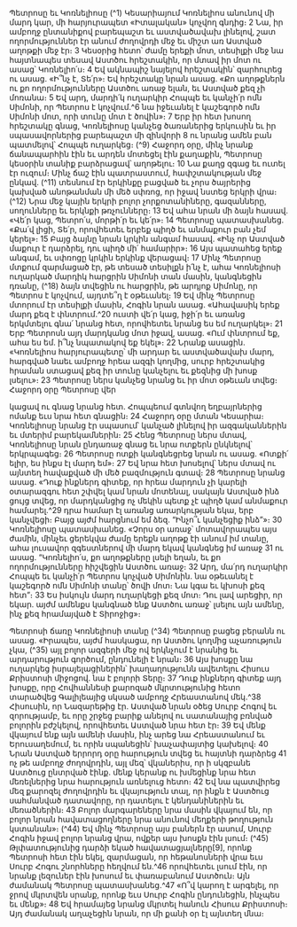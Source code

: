 
Պետրոսը եւ Կոռնելիոսը
(^1) Կեսարիայում Կոռնելիոս անունով մի մարդ կար, մի հարյուրապետ «Իտալական» կոչվող գնդից։ 2 Նա, իր ամբողջ
ընտանիքով բարեպաշտ եւ աստվածավախ լինելով, շատ ողորմություններ էր անում ժողովրդի մեջ եւ միշտ առ Աստված
աղոթքի մեջ էր։ 3 Կեսօրից հետո՝ ժամը երեքի մոտ, տեսիլքի մեջ նա հայտնապես տեսավ Աստծու հրեշտակին, որ մտավ
իր մոտ ու ասաց՝ Կոռնելիո՛ս։ 4 Եվ ակնապիշ նայելով հրեշտակին՝ զարհուրեց ու ասաց. «Ի՞նչ է, Տե՛ր»։ Եվ հրեշտակը
նրան ասաց. «Քո աղոթքներն ու քո ողորմությունները Աստծու առաջ ելան, եւ Աստված քեզ չի մոռանա։ 5 Եվ արդ,
մարդի՛կ ուղարկիր Հոպպե եւ կանչի՛ր ոմն Սիմոնի, որ Պետրոս է կոչվում.^6 նա իջեւանել է կաշեգործ ոմն Սիմոնի մոտ,
որի տունը մոտ է ծովին»։ 7 Երբ իր հետ խոսող հրեշտակը գնաց, Կոռնելիոսը կանչեց ծառաներից երկուսին եւ իր
սպասավորներից բարեպաշտ մի զինվորի 8 ու նրանց ամեն բան պատմելով՝ Հոպպե ուղարկեց։
(^9) Հաջորդ օրը, մինչ նրանք ճանապարհին էին եւ արդեն մոտեցել էին քաղաքին, Պետրոսը կեսօրին տանիք
բարձրացավ՝ աղոթելու։ 10 Նա քաղց զգաց եւ ուտել էր ուզում։ Մինչ ճաշ էին պատրաստում, հափշտակության մեջ ընկավ.
(^11) տեսնում էր երկինքը բացված եւ չորս ծայրերից կախված անոթանման մի մեծ սփռոց, որ իջավ նստեց երկրի վրա։
(^12) Նրա մեջ կային երկրի բոլոր չորքոտանիները, գազանները, սողունները եւ երկնքի թռչունները։ 13 Եվ ահա նրան մի ձայն
հասավ. «Վե՛ր կաց, Պետրո՛ս, մորթի՛ր եւ կե՛ր»։ 14 Պետրոսը պատասխանեց. «Քա՛վ լիցի, Տե՛ր, որովհետեւ երբեք պիղծ եւ
անմաքուր բան չեմ կերել»։ 15 Բայց ձայնը նրան կրկին անգամ հասավ. «Ինչ որ Աստված մաքուր է դարձրել, դու պիղծ
մի՛ համարիր»։ 16 Այս պատահեց երեք անգամ, եւ սփռոցը կրկին երկինք վերացավ։ 17 Մինչ Պետրոսը մտքում զարմացած
էր, թե տեսած տեսիլքն ի՛նչ է, ահա Կոռնելիոսի ուղարկած մարդիկ հարցրին Սիմոնի տան մասին, կանգնեցին դռանը,
(^18) ձայն տվեցին ու հարցրին, թե արդյոք Սիմոնը, որ Պետրոս է կոչվում, այդտե՞ղ է օթեւանել։ 19 Եվ մինչ Պետրոսը մտորում
էր տեսիլքի մասին, Հոգին նրան ասաց. «Ահավասիկ երեք մարդ քեզ է փնտրում.^20 ուստի վե՛ր կաց, իջի՛ր եւ առանց
երկմտելու գնա՛ նրանց հետ, որովհետեւ նրանց ես եմ ուղարկել»։ 21 Երբ Պետրոսն այդ մարդկանց մոտ իջավ, ասաց.
«Ում փնտրում եք, ահա ես եմ. ի՞նչ նպատակով եք եկել»։ 22 Նրանք ասացին. «Կոռնելիոս հարյուրապետը՝ մի արդար եւ
աստվածավախ մարդ, հարգված նաեւ ամբողջ հրեա ազգի կողմից, սուրբ հրեշտակից հրաման ստացավ քեզ իր տունը
կանչելու եւ քեզնից մի խոսք լսելու»։ 23 Պետրոսը ներս կանչեց նրանց եւ իր մոտ օթեւան տվեց։ Հաջորդ օրը Պետրոսը վեր


կացավ ու գնաց նրանց հետ. Հոպպեում գտնվող եղբայրներից ոմանք եւս նրա հետ գնացին։ 24 Հաջորդ օրը մտան
Կեսարիա։ Կոռնելիոսը նրանց էր սպասում՝ կանչած լինելով իր ազգականներին եւ մտերիմ բարեկամներին։ 25 Հենց
Պետրոսը ներս մտավ, Կոռնելիոսը նրան ընդառաջ գնաց եւ նրա ոտքերն ընկնելով՝ երկրպագեց։ 26 Պետրոսը ոտքի
կանգնեցրեց նրան ու ասաց. «Ոտքի՛ ելիր, ես ինքս էլ մարդ եմ»։ 27 Եվ նրա հետ խոսելով՝ ներս մտավ ու այնտեղ
հավաքված մի մեծ բազմություն գտավ։ 28 Պետրոսը նրանց ասաց. «Դուք ինքներդ գիտեք, որ հրեա մարդուն չի կարելի
օտարազգու հետ շփվել կամ նրան մոտենալ, սակայն Աստված ինձ ցույց տվեց, որ մարդկանցից ոչ մեկին պետք չէ պիղծ
կամ անմաքուր համարել.^29 դրա համար էլ առանց առարկության եկա, երբ կանչվեցի։ Բայց այժմ հարցնում եմ ձեզ.
“Ինչո՞ւ կանչեցիք ինձ”»։ 30 Կոռնելիոսը պատասխանեց. «Չորս օր առաջ՝ մոտավորապես այս ժամին, մինչեւ ցերեկվա
ժամը երեքն աղոթք էի անում իմ տանը, ահա լուսավոր զգեստներով մի մարդ եկավ կանգնեց իմ առաջ 31 ու ասաց.
“Կոռնելիո՛ս, քո աղոթքները լսելի եղան, եւ քո ողորմությունները հիշվեցին Աստծու առաջ։ 32 Արդ, մա՛րդ ուղարկիր
Հոպպե եւ կանչի՛ր Պետրոս կոչված Սիմոնին. նա օթեւանել է կաշեգործ ոմն Սիմոնի տանը՝ ծովի մոտ։ Նա կգա եւ կխոսի
քեզ հետ”։ 33 Ես իսկույն մարդ ուղարկեցի քեզ մոտ։ Դու լավ արեցիր, որ եկար. այժմ ամենքս կանգնած ենք Աստծու
առաջ՝ լսելու այն ամենը, ինչ քեզ հրամայված է Տիրոջից»։

Պետրոսի ճառը Կոռնելիոսի տանը
(^34) Պետրոսը բացեց բերանն ու ասաց. «Իրապես, այժմ հասկացա, որ Աստծու կողմից աչառություն չկա, (^35) այլ բոլոր
ազգերի մեջ ով երկնչում է նրանից եւ արդարություն գործում, ընդունելի է նրան։ 36 Այս խոսքը նա ուղարկեց
իսրայելացիներին՝ խաղաղությունն ավետելու Հիսուս Քրիստոսի միջոցով. նա է բոլորի Տերը։ 37 Դուք ինքներդ գիտեք
այդ խոսքը, որը Հովհաննեսի քարոզած մկրտությունից հետո տարածվեց Գալիլեայից սկսած ամբողջ Հրեաստանով
մեկ.^38 Հիսուսին, որ Նազարեթից էր. Աստված նրան օծեց Սուրբ Հոգով եւ զորությամբ, եւ որը շրջեց բարիք անելով ու
սատանայից բռնված բոլորին բժշկելով, որովհետեւ Աստված նրա հետ էր։ 39 Եվ մենք վկայում ենք այն ամենի մասին, ինչ
արեց նա Հրեաստանում եւ Երուսաղեմում, եւ որին սպանեցին՝ խաչափայտից կախելով։ 40 Նրան Աստված երրորդ օրը
հարություն տվեց եւ հայտնի դարձրեց 41 ոչ թե ամբողջ ժողովրդին, այլ մեզ՝ վկաներիս, որ ի սկզբանե Աստծուց ընտրված
էինք. մենք կերանք ու խմեցինք նրա հետ մեռելներից նրա հարություն առնելուց հետո։ 42 Եվ նա պատվիրեց մեզ քարոզել
ժողովրդին եւ վկայություն տալ, որ ինքն է Աստծուց սահմանված դատավորը, որ դատելու է կենդանիներին եւ
մեռածներին։ 43 Բոլոր մարգարեները նրա մասին վկայում են, որ բոլոր նրան հավատացողները նրա անունով մեղքերի
թողություն կստանան»։
(^44) Եվ մինչ Պետրոսը այս բաներն էր ասում, Սուրբ Հոգին իջավ բոլոր նրանց վրա, ովքեր այս խոսքն էին լսում։
(^45) Թլփատությունից դարձի եկած հավատացյալները[9], որոնք Պետրոսի հետ էին եկել, զարմացան, որ հեթանոսների
վրա եւս Սուրբ Հոգու շնորհները հեղվում են.^46 որովհետեւ լսում էին, որ նրանք լեզուներ էին խոսում եւ փառաբանում
Աստծուն։ Այն ժամանակ Պետրոսը պատասխանեց.^47 «Ո՞վ կարող է արգելել, որ ջրով մկրտվեն սրանք, որոնք եւս Սուրբ
Հոգին ընդունեցին, ինչպես եւ մենք»։ 48 Եվ հրամայեց նրանց մկրտել հանուն Հիսուս Քրիստոսի։ Այդ ժամանակ
աղաչեցին նրան, որ մի քանի օր էլ այնտեղ մնա։
